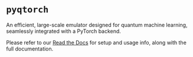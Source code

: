 # `pyqtorch`

An efficient, large-scale emulator designed for quantum machine learning, seamlessly integrated with a PyTorch backend.

Please refer to our [Read the Docs](https://pyqtorch.readthedocs.io/en/latest/) for setup and usage info, along with the full documentation.